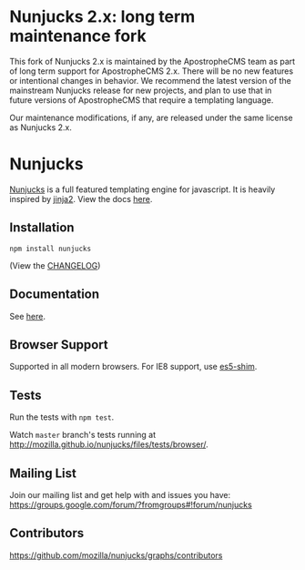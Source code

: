 # Nunjucks 2.x: long term maintenance fork

This fork of Nunjucks 2.x is maintained by the ApostropheCMS team
as part of long term support for ApostropheCMS 2.x. There will be
no new features or intentional changes in behavior. We recommend
the latest version of the mainstream Nunjucks release for new
projects, and plan to use that in future versions of ApostropheCMS
that require a templating language.

Our maintenance modifications, if any, are released under the same
license as Nunjucks 2.x.
 
# Nunjucks

[Nunjucks](http://mozilla.github.io/nunjucks/) is a full featured
templating engine for javascript. It is heavily inspired by
[jinja2](http://jinja.pocoo.org/). View the docs
[here](http://mozilla.github.io/nunjucks/).

## Installation

`npm install nunjucks`

(View the [CHANGELOG](https://github.com/mozilla/nunjucks/releases))

## Documentation

See [here](http://mozilla.github.io/nunjucks/).

## Browser Support

Supported in all modern browsers. For IE8 support, use [es5-shim](https://github.com/es-shims/es5-shim).

## Tests

Run the tests with `npm test`.

Watch `master` branch's tests running at http://mozilla.github.io/nunjucks/files/tests/browser/.

## Mailing List

Join our mailing list and get help with and issues you have:
https://groups.google.com/forum/?fromgroups#!forum/nunjucks

## Contributors

https://github.com/mozilla/nunjucks/graphs/contributors
